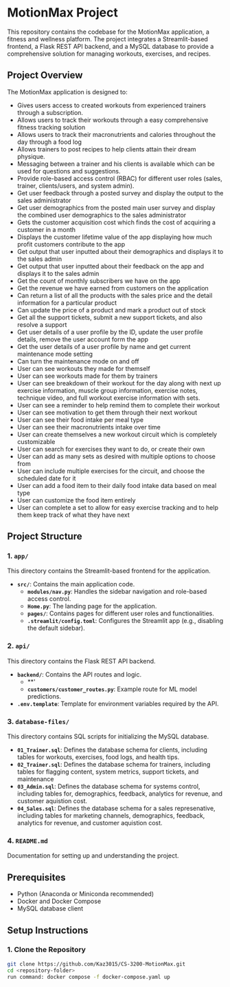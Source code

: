 # MotionMax Project

This repository contains the codebase for the MotionMax application, a fitness and wellness platform. The project integrates a Streamlit-based frontend, a Flask REST API backend, and a MySQL database to provide a comprehensive solution for managing workouts, exercises, and recipes.

## Project Overview

The MotionMax application is designed to:
- Gives users access to created workouts from experienced trainers through a subscription.
- Allows users to track their workouts through a easy comprehensive fitness tracking solution
- Allows users to track their macronutrients and calories throughout the day through a food log
- Allows trainers to post recipes to help clients attain their dream physique.
- Messaging between a trainer and his clients is available which can be used for questions and suggestions.
- Provide role-based access control (RBAC) for different user roles (sales, trainer, clients/users, and system admin).
- Get user feedback through a posted survey and display the output to the sales administrator
- Get user demographics from the posted main user survey and display the combined user demographics to the sales administrator
- Gets the customer acquisition cost which finds the cost of acquiring a customer in a month
- Displays the customer lifetime value of the app displaying how much profit customers contribute to the app
- Get output that user inputted about their demographics and displays it to the sales admin
- Get output that user inputted about their feedback on the app and displays it to the sales admin
- Get the count of monthly subscribers we have on the app
- Get the revenue we have earned from customers on the application
- Can return a list of all the products with the sales price and the detail information for a particular product
- Can update the price of a product and mark a product out of stock
-  Get all the support tickets, submit a new support tickets, and also resolve a support
-  Get user details of a user profile by the ID, update the user profile details, remove the user account form the app
- Get the user details of a user profile by name and get current maintenance mode setting
- Can turn the maintenance mode on and off
- User can see workouts they made for themself
- User can see workouts made for them by trainers
- User can see breakdown of their workout for the day along with next up exercise information,
  muscle group information, exercise notes, technique video, and full workout exercise information
  with sets.
- User  can see a reminder to help remind them to complete their workout
- User can see motivation to get them through their next workout
- User can see their food intake per meal type
- User can see their macronutrients intake over time
- User can create themselves a new workout circuit which is completely customizable
- User can search for exercises they want to do, or create their own
- User can add as many sets as desired with multiple options to choose from
- User can include multiple exercises for the circuit, and choose the scheduled date for it
- User can add a food item to their daily food intake data based on meal type
- User can customize the food item entirely
- User can complete a set to allow for easy exercise tracking and to help them keep track of what
  they have next

## Project Structure

### 1. `app/`
This directory contains the Streamlit-based frontend for the application.

- **`src/`**: Contains the main application code.
  - **`modules/nav.py`**: Handles the sidebar navigation and role-based access control.
  - **`Home.py`**: The landing page for the application.
  - **`pages/`**: Contains pages for different user roles and functionalities.
  - **`.streamlit/config.toml`**: Configures the Streamlit app (e.g., disabling the default sidebar).

### 2. `api/`
This directory contains the Flask REST API backend.

- **`backend/`**: Contains the API routes and logic.
  - **'
  - **`customers/customer_routes.py`**: Example route for ML model predictions.
- **`.env.template`**: Template for environment variables required by the API.

### 3. `database-files/`
This directory contains SQL scripts for initializing the MySQL database.
- **`01_Trainer.sql`**: Defines the database schema for clients, including tables for workouts, exercises, food logs, and health tips.
- **`02_Trainer.sql`**: Defines the database schema for trainers, including tables for flagging content, system metrics, support tickets, and maintenance
- **`03_Admin.sql`**: Defines the database schema for systems control, including tables for, demographics, feedback, analytics for revenue, and customer aquistion cost.
- **`04_Sales.sql`**: Defines the database schema for a sales represenative, including tables for marketing channels, demographics, feedback, analytics for revenue, and customer aquistion cost.

### 4. `README.md`
Documentation for setting up and understanding the project.

## Prerequisites

- Python (Anaconda or Miniconda recommended)
- Docker and Docker Compose
- MySQL database client

## Setup Instructions

### 1. Clone the Repository
```bash
git clone https://github.com/Kaz3015/CS-3200-MotionMax.git
cd <repository-folder>
run command: docker compose -f docker-compose.yaml up 
